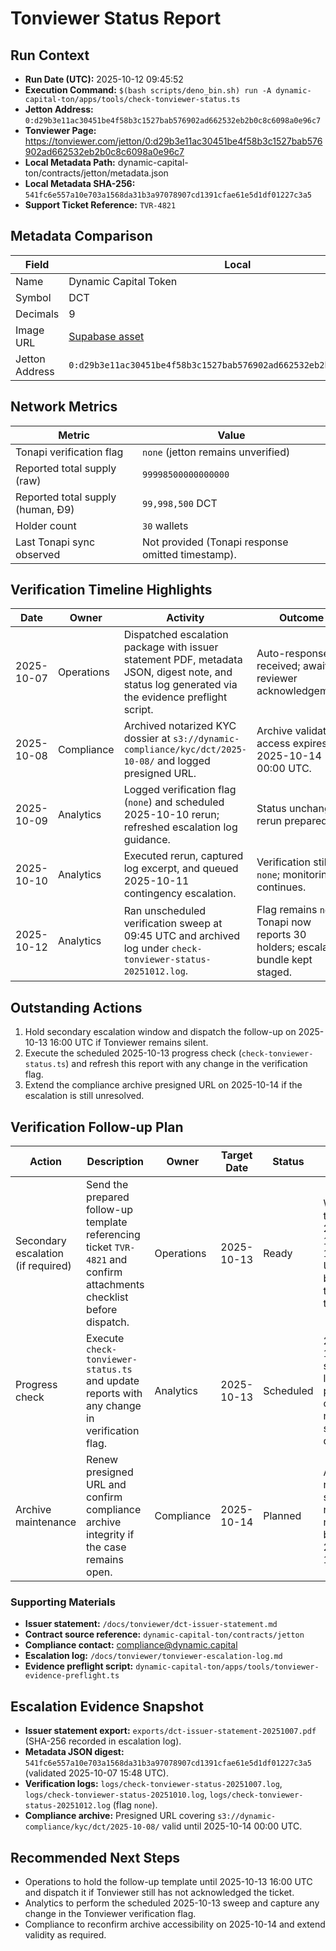 # Tonviewer Status Report

## Run Context

- **Run Date (UTC):** 2025-10-12 09:45:52
- **Execution Command:**
  `$(bash scripts/deno_bin.sh) run -A dynamic-capital-ton/apps/tools/check-tonviewer-status.ts`
- **Jetton Address:**
  `0:d29b3e11ac30451be4f58b3c1527bab576902ad662532eb2b0c8c6098a0e96c7`
- **Tonviewer Page:**
  https://tonviewer.com/jetton/0:d29b3e11ac30451be4f58b3c1527bab576902ad662532eb2b0c8c6098a0e96c7
- **Local Metadata Path:** dynamic-capital-ton/contracts/jetton/metadata.json
- **Local Metadata SHA-256:**
  `541fc6e557a10e703a1568da31b3a97078907cd1391cfae61e5d1df01227c3a5`
- **Support Ticket Reference:** `TVR-4821`

## Metadata Comparison

| Field          | Local                                                                                                   | Tonapi                                                                                                  | Match |
| -------------- | ------------------------------------------------------------------------------------------------------- | ------------------------------------------------------------------------------------------------------- | ----- |
| Name           | Dynamic Capital Token                                                                                   | Dynamic Capital Token                                                                                   | ✅    |
| Symbol         | DCT                                                                                                     | DCT                                                                                                     | ✅    |
| Decimals       | 9                                                                                                       | 9                                                                                                       | ✅    |
| Image URL      | [Supabase asset](https://qeejuomcapbdlhnjqjcc.supabase.co/storage/v1/object/public/miniapp/DCTMark.png) | [Supabase asset](https://qeejuomcapbdlhnjqjcc.supabase.co/storage/v1/object/public/miniapp/DCTMark.png) | ✅    |
| Jetton Address | `0:d29b3e11ac30451be4f58b3c1527bab576902ad662532eb2b0c8c6098a0e96c7`                                    | `0:d29b3e11ac30451be4f58b3c1527bab576902ad662532eb2b0c8c6098a0e96c7`                                    | ✅    |

## Network Metrics

| Metric                            | Value                              |
| --------------------------------- | ---------------------------------- |
| Tonapi verification flag          | `none` (jetton remains unverified) |
| Reported total supply (raw)       | `99998500000000000`                |
| Reported total supply (human, Ð9) | `99,998,500` DCT                   |
| Holder count                      | `30` wallets                       |
| Last Tonapi sync observed         | Not provided (Tonapi response omitted timestamp). |

## Verification Timeline Highlights

| Date       | Owner      | Activity                                                                                                   | Outcome                                                    |
| ---------- | ---------- | ---------------------------------------------------------------------------------------------------------- | ---------------------------------------------------------- |
| 2025-10-07 | Operations | Dispatched escalation package with issuer statement PDF, metadata JSON, digest note, and status log generated via the evidence preflight script. | Auto-response received; awaiting reviewer acknowledgement. |
| 2025-10-08 | Compliance | Archived notarized KYC dossier at `s3://dynamic-compliance/kyc/dct/2025-10-08/` and logged presigned URL. | Archive validated; access expires 2025-10-14 00:00 UTC.    |
| 2025-10-09 | Analytics  | Logged verification flag (`none`) and scheduled 2025-10-10 rerun; refreshed escalation log guidance.      | Status unchanged; rerun prepared.                          |
| 2025-10-10 | Analytics  | Executed rerun, captured log excerpt, and queued 2025-10-11 contingency escalation.                       | Verification still `none`; monitoring continues.           |
| 2025-10-12 | Analytics  | Ran unscheduled verification sweep at 09:45 UTC and archived log under `check-tonviewer-status-20251012.log`. | Flag remains `none`; Tonapi now reports 30 holders; escalation bundle kept staged. |

## Outstanding Actions

1. Hold secondary escalation window and dispatch the follow-up on 2025-10-13 16:00 UTC if Tonviewer remains silent.
2. Execute the scheduled 2025-10-13 progress check (`check-tonviewer-status.ts`) and refresh this report with any change in the verification flag.
3. Extend the compliance archive presigned URL on 2025-10-14 if the escalation is still unresolved.

## Verification Follow-up Plan

| Action                             | Description                                                                                         | Owner      | Target Date | Status    | Notes                                                             |
| ---------------------------------- | --------------------------------------------------------------------------------------------------- | ---------- | ----------- | --------- | ----------------------------------------------------------------- |
| Secondary escalation (if required) | Send the prepared follow-up template referencing ticket `TVR-4821` and confirm attachments checklist before dispatch. | Operations | 2025-10-13  | Ready     | Waiting through 2025-10-13 16:00 UTC before triggering the send. |
| Progress check                     | Execute `check-tonviewer-status.ts` and update reports with any change in verification flag.        | Analytics  | 2025-10-13  | Scheduled | 2025-10-12 sweep logged as pre-check; main run still queued.     |
| Archive maintenance                | Renew presigned URL and confirm compliance archive integrity if the case remains open.              | Compliance | 2025-10-14  | Planned   | AWS CLI reminder scheduled; no action needed before 2025-10-14.  |

### Supporting Materials

- **Issuer statement:** `/docs/tonviewer/dct-issuer-statement.md`
- **Contract source reference:** `dynamic-capital-ton/contracts/jetton`
- **Compliance contact:** compliance@dynamic.capital
- **Escalation log:** `/docs/tonviewer/tonviewer-escalation-log.md`
- **Evidence preflight script:**
  `dynamic-capital-ton/apps/tools/tonviewer-evidence-preflight.ts`

## Escalation Evidence Snapshot

- **Issuer statement export:** `exports/dct-issuer-statement-20251007.pdf`
  (SHA-256 recorded in escalation log).
- **Metadata JSON digest:**
  `541fc6e557a10e703a1568da31b3a97078907cd1391cfae61e5d1df01227c3a5` (validated 2025-10-07 15:48 UTC).
- **Verification logs:** `logs/check-tonviewer-status-20251007.log`,
  `logs/check-tonviewer-status-20251010.log`, `logs/check-tonviewer-status-20251012.log` (flag `none`).
- **Compliance archive:** Presigned URL covering
  `s3://dynamic-compliance/kyc/dct/2025-10-08/` valid until 2025-10-14 00:00 UTC.

## Recommended Next Steps

- Operations to hold the follow-up template until 2025-10-13 16:00 UTC and dispatch it if Tonviewer still has not acknowledged the ticket.
- Analytics to perform the scheduled 2025-10-13 sweep and capture any change in the Tonviewer verification flag.
- Compliance to reconfirm archive accessibility on 2025-10-14 and extend validity as required.
